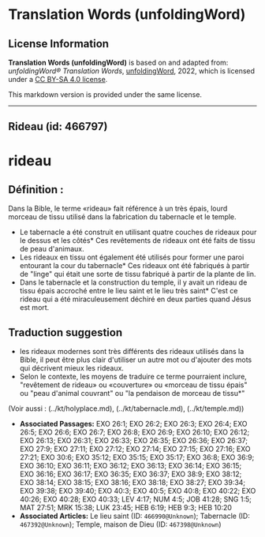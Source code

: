 # Translation Words (unfoldingWord)

## License Information

**Translation Words (unfoldingWord)** is based on and adapted from: _unfoldingWord® Translation Words_, [unfoldingWord](https://unfoldingword.org/utw), 2022, which is licensed under a [CC BY-SA 4.0 license](https://creativecommons.org/licenses/by-sa/4.0/legalcode.en).

This markdown version is provided under the same license.



--------------------------------

## Rideau (id: 466797)

rideau
======

Définition :
------------

Dans la Bible, le terme «rideau» fait référence à un très épais, lourd morceau de tissu utilisé dans la fabrication du tabernacle et le temple.

* Le tabernacle a été construit en utilisant quatre couches de rideaux pour le dessus et les côtés\* Ces revêtements de rideaux ont été faits de tissu de peau d'animaux.
* Les rideaux en tissu ont également été utilisés pour former une paroi entourant la cour du tabernacle\* Ces rideaux ont été fabriqués à partir de "linge" qui était une sorte de tissu fabriqué à partir de la plante de lin.
* Dans le tabernacle et la construction du temple, il y avait un rideau de tissu épais accroché entre le lieu saint et le lieu très saint\* C'est ce rideau qui a été miraculeusement déchiré en deux parties quand Jésus est mort.

Traduction suggestion
---------------------

* les rideaux modernes sont très différents des rideaux utilisés dans la Bible, il peut être plus clair d'utiliser un autre mot ou d'ajouter des mots qui décrivent mieux les rideaux.
* Selon le contexte, les moyens de traduire ce terme pourraient inclure, "revêtement de rideau» ou «couverture» ou «morceau de tissu épais" ou "peau d'animal couvrant" ou "la pendaison de morceau de tissu\*"

(Voir aussi : (../kt/holyplace.md), (../kt/tabernacle.md), (../kt/temple.md))

* **Associated Passages:** EXO 26:1; EXO 26:2; EXO 26:3; EXO 26:4; EXO 26:5; EXO 26:6; EXO 26:7; EXO 26:8; EXO 26:9; EXO 26:10; EXO 26:12; EXO 26:13; EXO 26:31; EXO 26:33; EXO 26:35; EXO 26:36; EXO 26:37; EXO 27:9; EXO 27:11; EXO 27:12; EXO 27:14; EXO 27:15; EXO 27:16; EXO 27:21; EXO 30:6; EXO 35:12; EXO 35:15; EXO 35:17; EXO 36:8; EXO 36:9; EXO 36:10; EXO 36:11; EXO 36:12; EXO 36:13; EXO 36:14; EXO 36:15; EXO 36:16; EXO 36:17; EXO 36:35; EXO 36:37; EXO 38:9; EXO 38:12; EXO 38:14; EXO 38:15; EXO 38:16; EXO 38:18; EXO 38:27; EXO 39:34; EXO 39:38; EXO 39:40; EXO 40:3; EXO 40:5; EXO 40:8; EXO 40:22; EXO 40:26; EXO 40:28; EXO 40:33; LEV 4:17; NUM 4:5; JOB 41:28; SNG 1:5; MAT 27:51; MRK 15:38; LUK 23:45; HEB 6:19; HEB 9:3; HEB 10:20
* **Associated Articles:** Le lieu saint (ID: `466990@Unknown`); Tabernacle (ID: `467392@Unknown`); Temple, maison de Dieu (ID: `467398@Unknown`)

